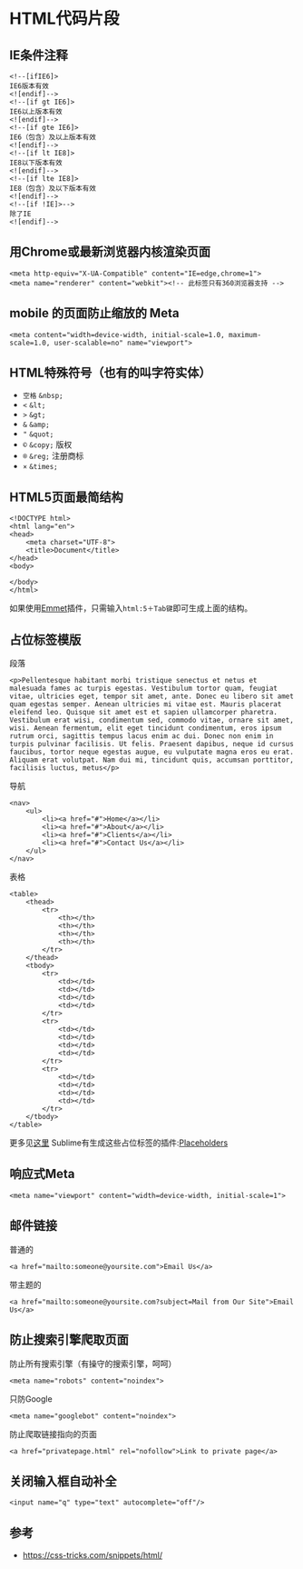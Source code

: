 # HTML代码片段
## IE条件注释
```
<!--[ifIE6]>
IE6版本有效
<![endif]-->
<!--[if gt IE6]>
IE6以上版本有效
<![endif]-->
<!--[if gte IE6]>
IE6（包含）及以上版本有效
<![endif]-->
<!--[if lt IE8]>
IE8以下版本有效
<![endif]-->
<!--[if lte IE8]>
IE8（包含）及以下版本有效
<![endif]-->
<!--[if !IE]>-->
除了IE
<![endif]-->
```

## 用Chrome或最新浏览器内核渲染页面
```
<meta http-equiv="X-UA-Compatible" content="IE=edge,chrome=1">
<meta name="renderer" content="webkit"><!-- 此标签只有360浏览器支持 -->
```

## mobile 的页面防止缩放的 Meta
```
<meta content="width=device-width, initial-scale=1.0, maximum-scale=1.0, user-scalable=no" name="viewport">
```

## HTML特殊符号（也有的叫字符实体）
* `空格`  `&nbsp;`
* `<` `&lt;`
* `>` `&gt;`
* `&` `&amp;`
* `"` `&quot;`
* `©` `&copy;` 版权
* `®` `&reg;` 注册商标
* `×` `&times;`

## HTML5页面最简结构
```
<!DOCTYPE html>
<html lang="en">
<head>
	<meta charset="UTF-8">
	<title>Document</title>
</head>
<body>
	
</body>
</html>
```
如果使用[Emmet](https://sublime.wbond.net/packages/Emmet)插件，只需输入`html:5＋Tab键`即可生成上面的结构。

## 占位标签模版
段落
```
<p>Pellentesque habitant morbi tristique senectus et netus et malesuada fames ac turpis egestas. Vestibulum tortor quam, feugiat vitae, ultricies eget, tempor sit amet, ante. Donec eu libero sit amet quam egestas semper. Aenean ultricies mi vitae est. Mauris placerat eleifend leo. Quisque sit amet est et sapien ullamcorper pharetra. Vestibulum erat wisi, condimentum sed, commodo vitae, ornare sit amet, wisi. Aenean fermentum, elit eget tincidunt condimentum, eros ipsum rutrum orci, sagittis tempus lacus enim ac dui. Donec non enim in turpis pulvinar facilisis. Ut felis. Praesent dapibus, neque id cursus faucibus, tortor neque egestas augue, eu vulputate magna eros eu erat. Aliquam erat volutpat. Nam dui mi, tincidunt quis, accumsan porttitor, facilisis luctus, metus</p>
```

导航
```
<nav>
	<ul>
		<li><a href="#">Home</a></li>
		<li><a href="#">About</a></li>
		<li><a href="#">Clients</a></li>
		<li><a href="#">Contact Us</a></li>
	</ul>
</nav>
```

表格
```
<table>
	<thead>
		<tr>
			<th></th>
			<th></th>
			<th></th>
			<th></th>
		</tr>
	</thead>
	<tbody>
		<tr>
			<td></td>
			<td></td>
			<td></td>
			<td></td>
		</tr>
		<tr>
			<td></td>
			<td></td>
			<td></td>
			<td></td>
		</tr>
		<tr>
			<td></td>
			<td></td>
			<td></td>
			<td></td>
		</tr>
	</tbody>
</table>
```
更多见[这里](http://html-ipsum.com/)
Sublime有生成这些占位标签的插件:[Placeholders](https://github.com/mrmartineau/Placeholders)

## 响应式Meta
```
<meta name="viewport" content="width=device-width, initial-scale=1">
```
## 邮件链接
普通的
```
<a href="mailto:someone@yoursite.com">Email Us</a>
```

带主题的
```
<a href="mailto:someone@yoursite.com?subject=Mail from Our Site">Email Us</a>
```

## 防止搜索引擎爬取页面
防止所有搜索引擎（有操守的搜索引擎，呵呵）
```
<meta name="robots" content="noindex">
```

只防Google
```
<meta name="googlebot" content="noindex">
```

防止爬取链接指向的页面
```
<a href="privatepage.html" rel="nofollow">Link to private page</a>
```

## 关闭输入框自动补全
```
<input name="q" type="text" autocomplete="off"/>
```


## 参考
* https://css-tricks.com/snippets/html/
